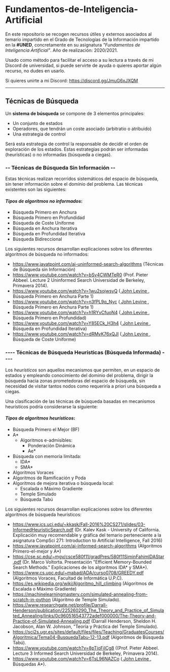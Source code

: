 # Fundamentos-de-Inteligencia-Artificial
En este repositorio se recogen recursos útiles y externos asociados al temario impartido en el Grado de Tecnologías de la Información impartido en la **#UNED**, concretamente en su asignatura *"Fundamentos de Inteligencia Artificial"*. Año de realización: 2020/2021. 

Usado como método para facilitar el acceso a su lectura a través de mi Discord de universidad, si puede servirte de ayuda o quieres aportar algún recurso, no dudes en usarlo.

Si quieres unirte a mi Discord: https://discord.gg/JmuG6xJXQM

------------------------------------------------------------------------------------


## **Técnicas de Búsqueda**
Un **sistema de búsqueda** se compone de 3 elementos principales:
- Un conjunto de estados
- Operadores, que tendrán un coste asociado (arbitratio o atribuido)
- Una estrategia de control

Será esta estrategia de control la responsable de decidir el orden de exploración de los estados. Estas estrategias podrán ser informadas (heurísticas) o no informadas (búsqueda a ciegas).
### **-- Técnicas de Búsqueda Sin Información --**
Estas técnicas realizan recorridos sistemáticos del espacio de búsqueda, sin tener información sobre el dominio del problema. 
Las técnicas existentes son las siguientes: 
#### *Tipos de algoritmos no informados*:
- Búsqueda Primero en Anchura
- Búsqueda Primero en Profundidad
- Búsqueda de Coste Uniforme
- Búsqueda en Anchura Iterativa
- Búsqueda en Profundidad Iterativa
- Búsqueda Bidireccional

Los siguientes recursos desarrollan explicaciones sobre los diferentes algoritmos de búsqueda no informados:
- https://www.javatpoint.com/ai-uninformed-search-algorithms (Técnicas de Búsqueda sin Información)
- https://www.youtube.com/watch?v=bSv4CWMTeR0 (Prof. Pieter Abbeel. Lecture 2 Uninformed Search Universidad de Berkeley, Primavera 2014).
- https://www.youtube.com/watch?v=1wu2sojwsyQ (<a href= "https://www.youtube.com/channel/UCUbp3Qabq6iYQrN2QC-ZUXw/videos"> John Levine </a>, Búsqueda Primero en Anchura Parte 1)
- https://www.youtube.com/watch?v=n3fPL9q_Nyc (<a href= "https://www.youtube.com/channel/UCUbp3Qabq6iYQrN2QC-ZUXw/videos"> John Levine </a>, Búsqueda Primero en Anchura Parte 1)
- https://www.youtube.com/watch?v=h1RYvCfuoN4 (<a href= "https://www.youtube.com/channel/UCUbp3Qabq6iYQrN2QC-ZUXw/videos"> John Levine </a>, Búsqueda Primero en Profundidad)
- https://www.youtube.com/watch?v=Y85ECk_H3h4 (<a href= "https://www.youtube.com/channel/UCUbp3Qabq6iYQrN2QC-ZUXw/videos"> John Levine </a>, Búsqueda en Profundidad Iterativa)
- https://www.youtube.com/watch?v=dRMvK76xQJI (<a href= "https://www.youtube.com/channel/UCUbp3Qabq6iYQrN2QC-ZUXw/videos"> John Levine </a>, Búsqueda de Coste Uniforme)

### **---- Técnicas de Búsqueda Heurísticas (Búsqueda Informada) ----**
Los *heurísticos* son aquellos mecanismos que permiten, en un espacio de estados y empleando conocimiento del dominio del problema, dirigir la búsqueda hacia zonas prometedoras del espacio de búsqueda, sin necesidad de visitar tantos nodos como requeriría a priori una búsqueda a ciegas. 

Una clasificación de las técnicas de búsqueda basadas en mecanismos heurísticos podría considerarse la siguiente:

#### *Tipos de algoritmos heurísticos*: 
- Búsqueda Primero el Mejor (BF)
- A*
    - Algoritmos e-admisibles:
        - Ponderación Dinámica
        - Ae*
- Búsqueda con memoria limitada: 
    - IDA*
    - SMA*
- Algoritmos Voraces
- Algoritmos de Ramificación y Poda
- Algoritmos de mejora iterativa o búsqueda local: 
    - Escalada o Máximo Gradiente
    - Temple Simulado
    - Búsqueda Tabú

Los siguientes recursos desarrollan explicaciones sobre los diferentes algoritmos de búsqueda heurísticos:

- https://www.ics.uci.edu/~kkask/Fall-2016%20CS271/slides/03-InformedHeuristicSearch.pdf (Dr. Kalev Kask - University of California. Explicación muy recomendable y gráfica del temario perteneciente a la asignatura CompSci 271: Introduction to Artificial Intelligence, Fall 2016)
- https://www.javatpoint.com/ai-informed-search-algorithms (Algoritmos Primero-el-mejor y A*)
- https://cse.sc.edu/~mgv/csce580f11/gradPres/580f11SiminFahimIDAStar.pdf (Dr. Marco Voltorta. Presentación "Efficient Memory-Bounded Search Methods." Explicaciones de los algoritmos IDA* y SMA*).
- https://www.cs.upc.edu/~mabad/ADA/curso0708/GREEDY.pdf (Algoritmos Voraces, Facultad de Informática U.P.C).
- https://es.wikipedia.org/wiki/Algoritmo_hill_climbing (Algoritmos de Escalada o Máximo Gradiente)
- https://machinelearningmastery.com/simulated-annealing-from-scratch-in-python (Algoritmo de Temple Simulado).
- https://www.researchgate.net/profile/Darrall-Henderson/publication/225260290_The_Theory_and_Practice_of_Simulated_Annealing/links/0c960516543772adef000000/The-Theory-and-Practice-of-Simulated-Annealing.pdf (Darrall Henderson, Sheldon H. Jacobson, Alan W. Johnson, "Teoría y Práctica del Temple Simulado).
- https://sci2s.ugr.es/sites/default/files/files/Teaching/GraduatesCourses/Algoritmica/Tema04-BusquedaTabu-12-13.pdf (Algoritmos de Búsqueda Tabú).
- https://www.youtube.com/watch?v=8pTjoFiICg8 ((Prof. Pieter Abbeel. Lecture 3 Informed Search Universidad de Berkeley, Primavera 2014).
- https://www.youtube.com/watch?v=6TsL96NAZCo (<a href= "https://www.youtube.com/channel/UCUbp3Qabq6iYQrN2QC-ZUXw/videos"> John Levine </a>, Búsquedas A*).


